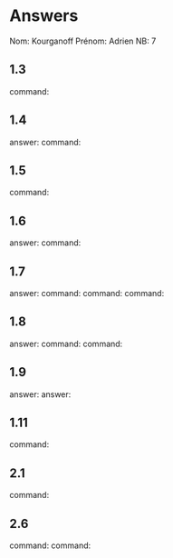 # Answers

Nom: Kourganoff
Prénom: Adrien
NB: 7

## 1.3
command: 

## 1.4
answer:
command: 

## 1.5
command: 

## 1.6
answer:
command: 

## 1.7
answer:
command: 
command: 
command: 

## 1.8
answer:
command: 
command: 

## 1.9
answer:
answer:

## 1.11
command: 

## 2.1
command: 

## 2.6
command: 
command: 


